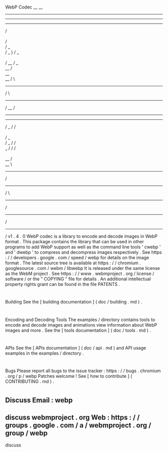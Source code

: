#
WebP
Codec
__
__
____
____
____
/
\
\
/
\
/
_
\
/
_
)
/
_
\
\
/
__
/
_
\
__
/
\
__
\
__
/
\
____
/
\
_____
/
__
/
____
___
/
_
/
/
\
\
/
_
\
/
_
/
/
\
_
/
/
/
\
\
__
/
\
__
\
____
/
____
/
\
_____
/
_____
/
____
/
v1
.
4
.
0
WebP
codec
is
a
library
to
encode
and
decode
images
in
WebP
format
.
This
package
contains
the
library
that
can
be
used
in
other
programs
to
add
WebP
support
as
well
as
the
command
line
tools
'
cwebp
'
and
'
dwebp
'
to
compress
and
decompress
images
respectively
.
See
https
:
/
/
developers
.
google
.
com
/
speed
/
webp
for
details
on
the
image
format
.
The
latest
source
tree
is
available
at
https
:
/
/
chromium
.
googlesource
.
com
/
webm
/
libwebp
It
is
released
under
the
same
license
as
the
WebM
project
.
See
https
:
/
/
www
.
webmproject
.
org
/
license
/
software
/
or
the
"
COPYING
"
file
for
details
.
An
additional
intellectual
property
rights
grant
can
be
found
in
the
file
PATENTS
.
#
#
Building
See
the
[
building
documentation
]
(
doc
/
building
.
md
)
.
#
#
Encoding
and
Decoding
Tools
The
examples
/
directory
contains
tools
to
encode
and
decode
images
and
animations
view
information
about
WebP
images
and
more
.
See
the
[
tools
documentation
]
(
doc
/
tools
.
md
)
.
#
#
APIs
See
the
[
APIs
documentation
]
(
doc
/
api
.
md
)
and
API
usage
examples
in
the
examples
/
directory
.
#
#
Bugs
Please
report
all
bugs
to
the
issue
tracker
:
https
:
/
/
bugs
.
chromium
.
org
/
p
/
webp
Patches
welcome
!
See
[
how
to
contribute
]
(
CONTRIBUTING
.
md
)
.
#
#
Discuss
Email
:
webp
-
discuss
webmproject
.
org
Web
:
https
:
/
/
groups
.
google
.
com
/
a
/
webmproject
.
org
/
group
/
webp
-
discuss
